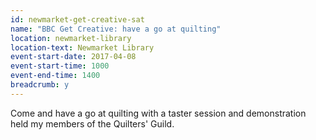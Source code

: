 ```yaml
---
id: newmarket-get-creative-sat
name: "BBC Get Creative: have a go at quilting"
location: newmarket-library
location-text: Newmarket Library
event-start-date: 2017-04-08
event-start-time: 1000
event-end-time: 1400
breadcrumb: y
---
```


Come and have a go at quilting with a taster session and demonstration held my members of the Quilters' Guild.
